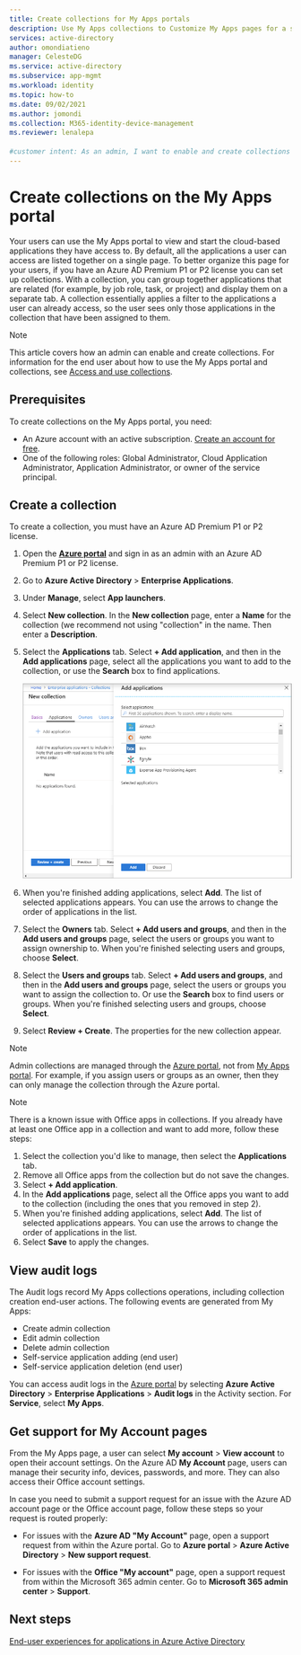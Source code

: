 ```yaml
---
title: Create collections for My Apps portals
description: Use My Apps collections to Customize My Apps pages for a simpler My Apps experience for your users. Organize applications into groups with separate tabs.
services: active-directory
author: omondiatieno
manager: CelesteDG
ms.service: active-directory
ms.subservice: app-mgmt
ms.workload: identity
ms.topic: how-to
ms.date: 09/02/2021
ms.author: jomondi
ms.collection: M365-identity-device-management
ms.reviewer: lenalepa

#customer intent: As an admin, I want to enable and create collections for My Apps portal in Azure AD so that I can create a simpler My Apps experience for users.
---
```


# Create collections on the My Apps portal

Your users can use the My Apps portal to view and start the cloud-based applications they have access to. By default, all the applications a user can access are listed together on a single page. To better organize this page for your users, if you have an Azure AD Premium P1 or P2 license you can set up collections. With a collection, you can group together applications that are related (for example, by job role, task, or project) and display them on a separate tab. A collection essentially applies a filter to the applications a user can already access, so the user sees only those applications in the collection that have been assigned to them.

> [!NOTE]
> This article covers how an admin can enable and create collections. For information for the end user about how to use the My Apps portal and collections, see [Access and use collections](https://support.microsoft.com/account-billing/organize-apps-using-collections-in-the-my-apps-portal-2dae6b8a-d8b0-4a16-9a5d-71ed4d6a6c1d).

## Prerequisites

To create collections on the My Apps portal, you need:

- An Azure account with an active subscription. [Create an account for free](https://azure.microsoft.com/free/?WT.mc_id=A261C142F).
- One of the following roles: Global Administrator, Cloud Application Administrator, Application Administrator, or owner of the service principal.

## Create a collection

To create a collection, you must have an Azure AD Premium P1 or P2 license.

1. Open the [**Azure portal**](https://portal.azure.com/) and sign in as an admin with an Azure AD Premium P1 or P2 license.

2. Go to **Azure Active Directory** > **Enterprise Applications**.

3. Under **Manage**, select **App launchers**.

4. Select **New collection**. In the **New collection** page, enter a **Name** for the collection (we recommend not using "collection" in the name. Then enter a **Description**.

5. Select the **Applications** tab. Select **+ Add application**, and then in the **Add applications** page, select all the applications you want to add to the collection, or use the **Search** box to find applications.

   ![Add an application to the collection](media/acces-panel-collections/add-applications.png)

6. When you're finished adding applications, select **Add**. The list of selected applications appears. You can use the arrows to change the order of applications in the list.

7. Select the **Owners** tab. Select **+ Add users and groups**, and then in the **Add users and groups** page, select the users or groups you want to assign ownership to. When you're finished selecting users and groups, choose **Select**.

8. Select the **Users and groups** tab. Select **+ Add users and groups**, and then in the **Add users and groups** page, select the users or groups you want to assign the collection to. Or use the **Search** box to find users or groups. When you're finished selecting users and groups, choose **Select**.

9. Select **Review + Create**. The properties for the new collection appear.

> [!NOTE]
> Admin collections are managed through the [Azure portal](https://portal.azure.com), not from [My Apps portal](https://myapps.microsoft.com). For example, if you assign users or groups as an owner, then they can only manage the collection through the Azure portal.

> [!NOTE]
> There is a known issue with Office apps in collections. If you already have at least one Office app in a collection and want to add more, follow these steps: 
> 1. Select the collection you'd like to manage, then select the **Applications** tab.
> 2. Remove all Office apps from the collection but do not save the changes.
> 3. Select **+ Add application**.
> 4. In the **Add applications** page, select all the Office apps you want to add to the collection (including the ones that you removed in step 2).
> 5. When you're finished adding applications, select **Add**. The list of selected applications appears. You can use the arrows to change the order of applications in the list.
> 5. Select **Save** to apply the changes.

## View audit logs

The Audit logs record My Apps collections operations, including collection creation end-user actions. The following events are generated from My Apps:

* Create admin collection
* Edit admin collection
* Delete admin collection
* Self-service application adding (end user)
* Self-service application deletion (end user)

You can access audit logs in the [Azure portal](https://portal.azure.com) by selecting **Azure Active Directory** > **Enterprise Applications** > **Audit logs** in the Activity section. For **Service**, select **My Apps**.

## Get support for My Account pages

From the My Apps page, a user can select **My account** > **View account** to open their account settings. On the Azure AD **My Account** page, users can manage their security info, devices, passwords, and more. They can also access their Office account settings.

In case you need to submit a support request for an issue with the Azure AD account page or the Office account page, follow these steps so your request is routed properly:

* For issues with the **Azure AD "My Account"** page, open a support request from within the Azure portal. Go to **Azure portal** > **Azure Active Directory** > **New support request**.

* For issues with the **Office "My account"** page, open a support request from within the Microsoft 365 admin center. Go to **Microsoft 365 admin center** > **Support**.

## Next steps

[End-user experiences for applications in Azure Active Directory](end-user-experiences.md)
